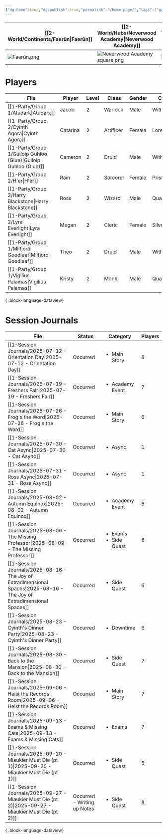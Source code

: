 ```yaml
---
{"dg-home":true,"dg-publish":true,"permalink":"/home-page/","tags":["gardenEntry"],"dgPassFrontmatter":true,"updated":"2025-09-29T16:35:52.000+01:00"}
---
```



| **[[2-World/Continents/Faerûn\|Faerûn]]**  | **[[2-World/Hubs/Neverwood Academy\|Neverwood Academy]]**         | **[[2-World/Groups/Cohort of 1508\|Cohort of 1508]]** | **[[1-Party/Group 1/Group 1\|Group 1]]**  | **[[1-Party/Group 2/Group 2\|Group 2]]**  | [Virtual Table Top](https://neverwood-academy.eu.forge-vtt.com/join) |
| --------------- | --------------------------------- | ---------------------- | ---------------- | ---------------- | -------------------------------------------------------------------- |
| ![Faerûn.png](/img/user/z_Assets/Maps/Faer%C3%BBn.png) | ![Neverwood Academy square.png](/img/user/z_Assets/Neverwood%20Academy%20square.png) | ![class of 1508.png](/img/user/z_Assets/classLogos/class%20of%201508.png) | ![Group 1.png](/img/user/z_Assets/character_art/Players/Group%201.png) | ![group 2.png](/img/user/z_Assets/character_art/Players/Group%202.png) | ![Pasted image 20250929163117.png](/img/user/z_Assets/Pasted%20image%2020250929163117.png)                                 |

# Players
| File                                                                | Player   | Level | Class     | Gender | College     |
| ------------------------------------------------------------------- | -------- | ----- | --------- | ------ | ----------- |
| [[1-Party/Group 1/Atudark\|Atudark]]                             | Jacob    | 2     | Warlock   | Male   | Witherbloom |
| [[1-Party/Group 2/Cyinth Agora\|Cyinth Agora]]                   | Catarina | 2     | Artificer | Female | Lorehold    |
| [[1-Party/Group 1/Guiloip Guhloo (Glue)\|Guiloip Guhloo (Glue)]] | Cameron  | 2     | Druid     | Male   | Witherbloom |
| [[1-Party/Group 2/H'er\|H'er]]                                   | Rain     | 2     | Sorcerer  | Female | Prismari    |
| [[1-Party/Group 2/Harry Blackstone\|Harry Blackstone]]           | Ross     | 2     | Wizard    | Male   | Quandrix    |
| [[1-Party/Group 2/Lyra Everlight\|Lyra Everlight]]               | Megan    | 2     | Cleric    | Female | Silverquill |
| [[1-Party/Group 1/Milfjord Goodleaf\|Milfjord Goodleaf]]         | Theo     | 2     | Druid     | Male   | Witherbloom |
| [[1-Party/Group 1/Vigilius Palamas\|Vigilius Palamas]]           | Kristy   | 2     | Monk      | Male   | Quandrix    |

{ .block-language-dataview}

# Session Journals
| File                                                                                                                       | Status                      | Category                                   | Players |
| -------------------------------------------------------------------------------------------------------------------------- | --------------------------- | ------------------------------------------ | ------- |
| [[1-Session Journals/2025-07-12 - Orientation Day\|2025-07-12 - Orientation Day]]                                       | Occurred                    | <ul><li>Main Story</li></ul>               | 8       |
| [[1-Session Journals/2025-07-19 - Freshers Fair\|2025-07-19 - Freshers Fair]]                                           | Occurred                    | <ul><li>Academy Event</li></ul>            | 7       |
| [[1-Session Journals/2025-07-26 - Frog's the Word\|2025-07-26 - Frog's the Word]]                                       | Occurred                    | <ul><li>Main Story</li></ul>               | 6       |
| [[1-Session Journals/2025-07-30 - Cat Async\|2025-07-30 - Cat Async]]                                                   | Occurred                    | <ul><li>Async</li></ul>                    | 1       |
| [[1-Session Journals/2025-07-31 - Ross Async\|2025-07-31 - Ross Async]]                                                 | Occurred                    | <ul><li>Async</li></ul>                    | 1       |
| [[1-Session Journals/2025-08-02 - Autumn Equinox\|2025-08-02 - Autumn Equinox]]                                         | Occurred                    | <ul><li>Academy Event</li></ul>            | 6       |
| [[1-Session Journals/2025-08-09 - The Missing Professor\|2025-08-09 - The Missing Professor]]                           | Occurred                    | <ul><li>Exams</li><li>Side Quest</li></ul> | 6       |
| [[1-Session Journals/2025-08-16 - The Joy of Extradimensional Spaces\|2025-08-16 - The Joy of Extradimensional Spaces]] | Occurred                    | <ul><li>Side Quest</li></ul>               | 6       |
| [[1-Session Journals/2025-08-23 - Cyinth's Dinner Party\|2025-08-23 - Cyinth's Dinner Party]]                           | Occurred                    | <ul><li>Downtime</li></ul>                 | 6       |
| [[1-Session Journals/2025-08-30 - Back to the Mansion\|2025-08-30 - Back to the Mansion]]                               | Occurred                    | <ul><li>Side Quest</li></ul>               | 7       |
| [[1-Session Journals/2025-09-06 - Heist the Records Room\|2025-09-06 - Heist the Records Room]]                         | Occurred                    | <ul><li>Main Story</li></ul>               | 7       |
| [[1-Session Journals/2025-09-13 - Exams & Missing Cats\|2025-09-13 - Exams & Missing Cats]]                             | Occurred                    | <ul><li>Exams</li></ul>                    | 7       |
| [[1-Session Journals/2025-09-20 - Miaukier Must Die (pt 1)\|2025-09-20 - Miaukier Must Die (pt 1)]]                     | Occurred                    | <ul><li>Side Quest</li></ul>               | 5       |
| [[1-Session Journals/2025-09-27 - Miaukier Must Die (pt 2)\|2025-09-27 - Miaukier Must Die (pt 2)]]                     | Occurred - Writing up Notes | <ul><li>Side Quest</li></ul>               | 8       |

{ .block-language-dataview}
